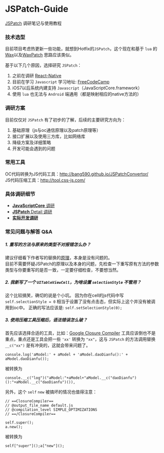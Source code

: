 # JSPatch-Guide
[JSPatch](https://github.com/bang590/JSPatch) 调研笔记与使用教程  

### 技术选型
目前项目考虑热更新一些功能，就想到Hotfix的`JSPatch`，这个现在和基于 `lua` 的 [Wax](https://github.com/alibaba/wax)以及[WaxPatch](https://github.com/mmin18/WaxPatch) 思路应该类似。  

基于以下几个原因，选择研究 `JSPatch`：  
1. 之前在调研 [React-Native](https://github.com/ReactNativeGuide)  
2. 目前在学习 `Javascript` 学习地址: [FreeCodeCamp](https://www.freecodecamp.com)  
3. iOS7以后系统内建支持 `Javascript`（JavaScriptCore.framework）  
4. 使用 `lua` 也无法与 `Android` 端通用（都是映射相应的native方法的）  

### 调研方案
目前仅仅对 `JSPatch` 有了初步的了解，后续的主要研究方向为：  
1. 基础原理（js与oc通信原理以及patch原理等）  
2. 接口扩展以及使用三方库，比如网络库  
3. 降级方案及详细策略  
4. 开发可能会遇到的问题  

### 常用工具
OC代码转换为JS代码工具：<http://bang590.github.io/JSPatchConvertor/>  
JS代码压缩工具：<http://tool.css-js.com/>  

### 具体调研细节
-   [**JavaScriptCore** 调研](/JavaScriptCore/JSCGuide.md)
-   [**JSPatch** Detail 调研](/JSPatchDetail/JSPatchDetail.md)
-   [**实际开发调研**](/DevelopDemo/DevelopDemo.md)

### 常见问题与解答 Q&A
##### 1. 重写的方法与原来的类型不对报错怎么办？
建议仔细看下作者写的替换的[原理](https://github.com/bang590/JSPatch/wiki/JSPatch-%E5%AE%9E%E7%8E%B0%E5%8E%9F%E7%90%86%E8%AF%A6%E8%A7%A3)，本身是没有问题的。  
目前不需要怀疑JSPatch的原理以及本身的问题，先检查一下重写原有方法的参数类型与你要重写的是否一致，一定要仔细检查，不要想当然。
##### 2. 我新写了一个 `UITableViewCell`，为啥设置 `selectionStyle` 不管用？
这个比较搞笑，确切的说是个小坑。 因为你在cell的js代码中写 `self.selectionStyle = 0` 相当于设置了没有点击态，但实际上这个并没有被调用到oc中。 正确的写法应该是: `self.setSelectionStyle(0);`
##### 3. 使用压缩工具压缩后，语法错误怎么破？
首先应该选择合适的工具，比如：[Google Closure Compiler](http://closure-compiler.appspot.com/home) 工具应该倒也不是重点，重点还是工具会把一些 `'xx'` 转换为 `"xx"`，这与 `JSPatch` 的方法调用替换 `__c("xx")` 是有冲突的，这就会带来问题了。
```
console.log('aModel:' + aModel + 'aModel.daoDianfu():' + aModel.daoDianfu());
```
被转换为
```
console.__c("log")("aModel:"+aModel+"aModel.__c("daoDianfu")():"+aModel.__c("daoDianfu")()),
```
另外，这个 `self` `new` 被搞坏的情况也值得注意：
```
// ==ClosureCompiler==
// @output_file_name default.js
// @compilation_level SIMPLE_OPTIMIZATIONS
// ==/ClosureCompiler==

self.super();
a.new();
```
被转换为
```
self["super"]();a["new"]();
```